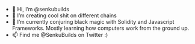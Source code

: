 - 👋 Hi, I’m @senkubuilds 
- 👀 I’m creating cool shit on different chains
- 🌱 I’m currently conjuring black magic with Solidity and Javascript Frameworks. Mostly learning how computers work from the ground up.
- 📫 Find me @SenkuBuilds on Twitter :)

<!---
senkubuilds/senkubuilds is a ✨ special ✨ repository because its `README.md` (this file) appears on your GitHub profile.
You can click the Preview link to take a look at your changes.
--->
